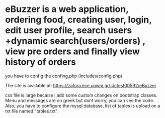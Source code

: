 # eBuzzer is a web application, ordering food, creating user, login, edit user profile, search users +dynamic search(users/orders) , view pre orders and finally view history of orders
you have to config the confing.php (includes/config.php)

The site is available at:  https://zafora.ece.uowm.gr/~ictest00592/eBuzzer

css file is large becaise i add some custom changes on bootstrap classes.
Menu and messages are on greek but dont worry, you can see the code. Also, you have to configure the mysql database, list of tables is upload on a txt file named "tables.txt".
